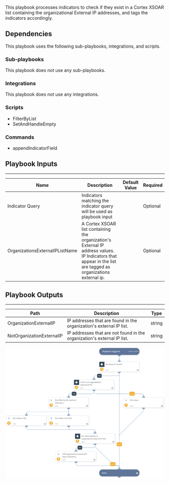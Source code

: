 This playbook processes indicators to check if they exist in a Cortex XSOAR list containing the organizational External IP addresses, and tags the indicators accordingly.

## Dependencies
This playbook uses the following sub-playbooks, integrations, and scripts.

### Sub-playbooks
This playbook does not use any sub-playbooks.

### Integrations
This playbook does not use any integrations.

### Scripts
* FilterByList
* SetAndHandleEmpty

### Commands
* appendIndicatorField

## Playbook Inputs
---

| **Name** | **Description** | **Default Value** | **Required** |
| --- | --- | --- | --- |
| Indicator Query | Indicators matching the indicator query will be used as playbook input |  | Optional |
| OrganizationsExternalIPListName | A Cortex XSOAR list containing the organization's External IP address values. IP Indicators that appear in the list are tagged as organizations external ip. |  | Optional |

## Playbook Outputs
---

| **Path** | **Description** | **Type** |
| --- | --- | --- |
| OrganizationExternalIP | IP addresses that are found in the  organization's external IP list. | string |
| NotOrganizationExternalIP | IP addresses that are not found in the organization's external IP list. | string |

![TIM - Process Indicators Against Organizations External IP List](https://raw.githubusercontent.com/demisto/content/master/docs/images/playbooks/TIM_-_Process_Indicators_Against_Organizations_External_IP_List.png)